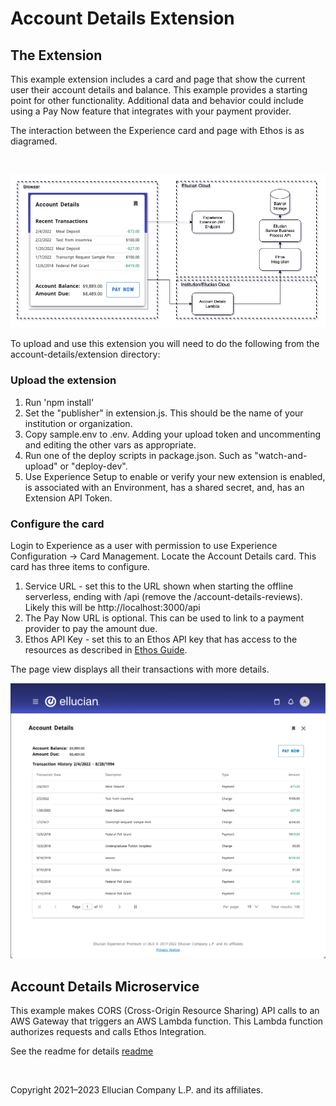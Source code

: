 # Account Details Extension
## The Extension
This example extension includes a card and page that show the current user their account details and balance. This example provides a starting point for other functionality. Additional data and behavior could include using a Pay Now feature that integrates with your payment provider.

The interaction between the Experience card and page with Ethos is as diagramed.

<br/>

![](../docs/images/Account-Details-Diagram.png)

To upload and use this extension you will need to do the following from the account-details/extension directory:

### Upload the extension

1. Run 'npm install'
1. Set the "publisher" in extension.js. This should be the name of your institution or organization.
1. Copy sample.env to .env. Adding your upload token and uncommenting and editing the other vars as appropriate.
1. Run one of the deploy scripts in package.json. Such as "watch-and-upload" or "deploy-dev".
1. Use Experience Setup to enable or verify your new extension is enabled, is associated with an Environment, has a shared secret, and, has an Extension API Token.

### Configure the card
Login to Experience as a user with permission to use Experience Configuration -> Card Management. Locate the Account Details card. This card has three items to configure.

1. Service URL - set this to the URL shown when starting the offline serverless, ending with /api (remove the /account-details-reviews). Likely this will be http://localhost:3000/api
1. The Pay Now URL is optional. This can be used to link to a payment provider to pay the amount due.
1. Ethos API Key - set this to an Ethos API key that has access to the resources as described in [Ethos Guide](../docs/ethos-guide.md).


The page view displays all their transactions with more details.

![](../docs/images/Account-Details-Page.png)

## Account Details Microservice

This example makes CORS (Cross-Origin Resource Sharing) API calls to an AWS Gateway that triggers an AWS Lambda function. This Lambda function authorizes requests and calls Ethos Integration.

See the readme for details [readme](../microservice/README.md)

<br/>

Copyright 2021–2023 Ellucian Company L.P. and its affiliates.
